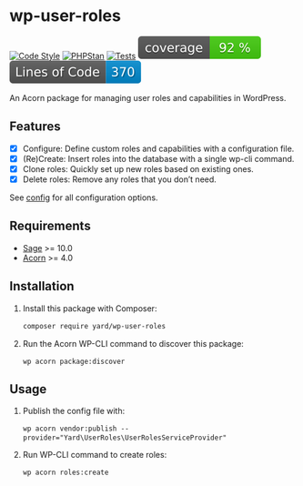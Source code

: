 # wp-user-roles

[![Code Style](https://github.com/yardinternet/wp-user-roles/actions/workflows/format-php.yml/badge.svg?no-cache)](https://github.com/yardinternet/wp-user-roles/actions/workflows/format-php.yml)
[![PHPStan](https://github.com/yardinternet/wp-user-roles/actions/workflows/phpstan.yml/badge.svg?no-cache)](https://github.com/yardinternet/wp-user-roles/actions/workflows/phpstan.yml)
[![Tests](https://github.com/yardinternet/wp-user-roles/actions/workflows/run-tests.yml/badge.svg?no-cache)](https://github.com/yardinternet/wp-user-roles/actions/workflows/run-tests.yml)
[![Code Coverage Badge](https://github.com/yardinternet/wp-user-roles/blob/badges/coverage.svg)](https://github.com/yardinternet/wp-user-roles/actions/workflows/badges.yml)
[![Lines of Code Badge](https://github.com/yardinternet/wp-user-roles/blob/badges/lines-of-code.svg)](https://github.com/yardinternet/wp-user-roles/actions/workflows/badges.yml)


An Acorn package for managing user roles and capabilities in WordPress.

## Features

- [x] Configure: Define custom roles and capabilities with a configuration file.
- [x] (Re)Create: Insert roles into the database with a single wp-cli command.
- [x] Clone roles: Quickly set up new roles based on existing ones.
- [x] Delete roles: Remove any roles that you don’t need.

See [config](./config/user-roles.php) for all configuration options.

## Requirements

- [Sage](https://github.com/roots/sage) >= 10.0
- [Acorn](https://github.com/roots/acorn) >= 4.0

## Installation

1. Install this package with Composer:

    ```sh
    composer require yard/wp-user-roles
    ```

2. Run the Acorn WP-CLI command to discover this package:

    ```shell
    wp acorn package:discover
    ```

## Usage

1. Publish the config file with:

   ```shell
   wp acorn vendor:publish --provider="Yard\UserRoles\UserRolesServiceProvider"
   ```

2. Run WP-CLI command to create roles:

   ```shell
   wp acorn roles:create
   ```
